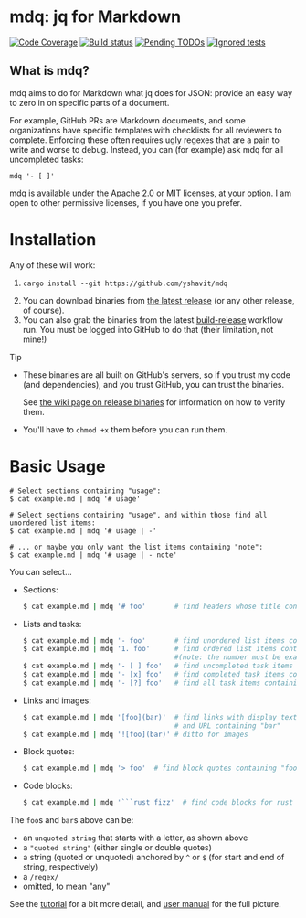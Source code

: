 # mdq: jq for Markdown

[![Code Coverage][coverage-shield]][coverage-link]
[![Build status][build-shield]][build-link]
[![Pending TODOs][todos-shield]][todos-link]
[![Ignored tests][ignoreds-shield]][ignoreds-link]

[coverage-shield]: https://img.shields.io/endpoint?url=https%3A%2F%2Fgist.githubusercontent.com%2Fyshavit%2F53901a0115b596e015a891c41fb0f256%2Fraw%2Fmdq-coverage.json

[coverage-link]: https://github.com/yshavit/mdq/actions/workflows/coverage.yml?query=branch%3Amain

[build-shield]: https://github.com/yshavit/mdq/actions/workflows/rust.yml/badge.svg

[build-link]: https://github.com/yshavit/mdq/actions/workflows/rust.yml?query=branch%3Amain

[todos-shield]: https://img.shields.io/endpoint?url=https%3A%2F%2Fgist.githubusercontent.com%2Fyshavit%2Fe7a9e9e72651da0d7d2b1fbbe56237d0%2Fraw%2Fmdq-todos.json

[todos-link]: https://github.com/search?q=repo%3Ayshavit%2Fmdq+NOT+path%3A.github%2Fworkflows%2Fcoverage.yml+NOT+path%3AREADME.md+todo&type=code

[ignoreds-shield]: https://img.shields.io/endpoint?url=https%3A%2F%2Fgist.githubusercontent.com%2Fyshavit%2F782a8dc5f77d2cf4b1c774da72636f00%2Fraw%2Fmdq-ignoreds.json

[ignoreds-link]: https://github.com/search?q=repo%3Ayshavit%2Fmdq+%28%28path%3A%2F%5C.rs%24%2F+%22%23%5Bignore%5D%22%29+OR+%28path%3Atests%2Fmd_cases+%2F%5Eignore%2F%29%29&type=code

## What is mdq?

mdq aims to do for Markdown what jq does for JSON: provide an easy way to zero in on specific parts of a document.

For example, GitHub PRs are Markdown documents, and some organizations have specific templates with checklists for all
reviewers to complete. Enforcing these often requires ugly regexes that are a pain to write and worse to debug. Instead,
you can (for example) ask mdq for all uncompleted tasks:

```shell
mdq '- [ ]'
```

mdq is available under the Apache 2.0 or MIT licenses, at your option. I am open to other permissive licenses, if you
have one you prefer.

# Installation

Any of these will work:

1. ```shell
   cargo install --git https://github.com/yshavit/mdq
   ```
2. You can download binaries from [the latest release] (or any other release, of course).
3. You can also grab the binaries from the latest [build-release] workflow run. You must be logged into GitHub to do
   that (their limitation, not mine!)

> [!Tip]
> - These binaries are all built on GitHub's servers, so if you trust my code (and dependencies), and you trust GitHub,
>   you can trust the binaries.
>
>   See [the wiki page on release binaries] for information on how to verify them.
> - You'll have to `chmod +x` them before you can run them.

[the wiki page on release binaries]: https://github.com/yshavit/mdq/wiki/Release-binaries

[the latest release]: https://github.com/yshavit/mdq/releases/latest

[build-release]: https://github.com/yshavit/mdq/actions/workflows/build-release.yml

# Basic Usage

```shell
# Select sections containing "usage":
$ cat example.md | mdq '# usage'

# Select sections containing "usage", and within those find all unordered list items:
$ cat example.md | mdq '# usage | -'

# ... or maybe you only want the list items containing "note":
$ cat example.md | mdq '# usage | - note'
```

You can select...

- Sections:

  ```bash
  $ cat example.md | mdq '# foo'       # find headers whose title contains "foo"
  ```

- Lists and tasks:

  ```bash
  $ cat example.md | mdq '- foo'       # find unordered list items containing "foo"
  $ cat example.md | mdq '1. foo'      # find ordered list items containing "foo"
                                       #(note: the number must be exactly "1.")
  $ cat example.md | mdq '- [ ] foo'   # find uncompleted task items containing "foo"
  $ cat example.md | mdq '- [x] foo'   # find completed task items containing "foo"
  $ cat example.md | mdq '- [?] foo'   # find all task items containing "foo"
  ```

- Links and images:

  ```bash
  $ cat example.md | mdq '[foo](bar)'  # find links with display text containing "foo"
                                       # and URL containing "bar"
  $ cat example.md | mdq '![foo](bar)' # ditto for images
  ```

- Block quotes:

  ```bash
  $ cat example.md | mdq '> foo'  # find block quotes containing "foo"
  ```

- Code blocks:

  ```bash
  $ cat example.md | mdq '```rust fizz'  # find code blocks for rust with "fizz" within them
  ```

The `foo`s and `bar`s above can be:

- an `unquoted string` that starts with a letter, as shown above
- a `"quoted string"` (either single or double quotes)
- a string (quoted or unquoted) anchored by `^` or `$` (for start and end of string, respectively)
- a `/regex/`
- omitted, to mean "any"

See the [tutorial] for a bit more detail, and [user manual] for the full picture.

[tutorial]: https://github.com/yshavit/mdq/wiki/Tutorial

[user manual]: https://github.com/yshavit/mdq/wiki/Full-User-Manual
